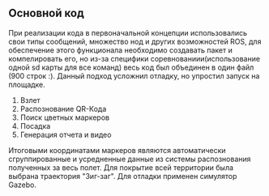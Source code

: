 ## Основной код
При реализации кода в первоначальной концепции использовались свои типы сообщений, множество нод и других возможностей ROS, для обеспечение этого функционала необходимо создавать пакет и компелировать его, но из-за специфики соревнованиии(использование одной sd карты для все команд) весь код был объединен в один файл (900 строк :). Данный подход усложнил отладку, но упростил запуск на площадке.

1. Взлет 
1. Распознование QR-Кода
1. Поиск цветных маркеров
1. Посадка
1. Генерация отчета и видео 

<!-- Итоговые координаты маркеров основываються на полученных из системы распознования за весь полет, которые автоматически группируються и усредняються. -->
Итоговыми координатами маркеров являются автоматически сгруппированные и усредненные данные из системы распознования полученных за весь полет.
Для покрытие всей территории была выбрана траектория "Зиг-заг".
Для отладки применен симулятор Gazebo.
<!-- **1. Взлет.** Одна из самых простых частей программы, совершается взлет на высоту 1.5 метров, а затем снижаемся до 1 метра для распознавания QR-кода.   -->
<!-- **2. QR-код.** Для этого используется библиотека PyZbar. Чтобы дрон точно распознал QR-код, мы производим полет на небольшой высоте по точкам вокруг места расположения QR-кода.  
**3. Полет.** Перед взлетом генерируется список точек в виде зиг-зага, по которым и производится полет. Мы летаем по такому маршруту для увеличения точности определения координат цветных меток.  
**4. Распознавание цветных маркеров.** С помощью библиотеки OpenCV, мы распознаем цвета маркеров, тем самым определяя их тип. А с помощью функции ```cv2.solvePNP()``` происходит определение их координат в системе координат поля.  
**5. Посадка** Она реализована из нескольких фаз, состоящих из разных корректировок относительно места посадки (сначала происходит "грубая" коррекция положения коптера, далее идут более точные), что позволило нам совершить несколько удачных посадок.  
**6. Запись логов** Запись видео и текстовых отчетов позволила нам проанализировать совершенный полет, затем мы могли внести изменения в код, чтобы он стал еще лучше.  
**7. Симулятор** Также в нашем распоряжении был симулятор, позволявший нам протестировать код до его запуска на реальном дроне, что избавило нас от ситуаций, когда наш код вылетал с ошибкой во время полета. [Симулятор](https://github.com/vas0x59/clever_sim) -->
